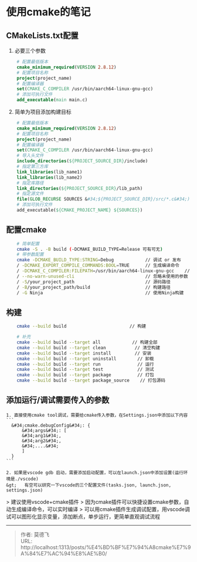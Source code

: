 # 使用cmake的笔记



## CMakeLists.txt配置

1. 必要三个参数
```cmake
    # 配置最低版本
    cmake_minimum_required(VERSION 2.8.12)
    # 配置项目名称
    project(project_name)
    # 配置编译器
    set(CMAKE_C_COMPILER /usr/bin/aarch64-linux-gnu-gcc)
    # 添加可执行文件
    add_executable(main main.c) 
```
2. 简单为项目添加构建目标
```cmake
    # 配置最低版本
    cmake_minimum_required(VERSION 2.8.12)
    # 配置项目名称
    project(project_name)
    # 配置编译器
    set(CMAKE_C_COMPILER /usr/bin/aarch64-linux-gnu-gcc)
    # 导入头文件
    include_directories(${PROJECT_SOURCE_DIR}/include)
    # 指定第三方库
    link_libraries(lib_name1)
    link_libraries(lib_name2)
    # 指定库路径
    link_directories(${PROJECT_SOURCE_DIR}/lib_path)
    # 指定源文件
    file(GLOB_RECURSE SOURCES &#34;${PROJECT_SOURCE_DIR}/src/*.c&#34;)
    # 添加可执行文件
    add_executable(${CMAKE_PROJECT_NAME} ${SOURCES})
```

## 配置cmake

```bash
    # 简单配置
    cmake -S . -B build (-DCMAKE_BUILD_TYPE=Release 可有可无)
    # 带参数配置
    cmake -DCMAKE_BUILD_TYPE:STRING=Debug            // 调试 or 发布
    / -DCMAKE_EXPORT_COMPILE_COMMANDS:BOOL=TRUE      // 生成编译命令
    / -DCMAKE_C_COMPILER:FILEPATH=/usr/bin/aarch64-linux-gnu-gcc    // 指定编译器
    / --no-warn-unused-cli                           // 忽略未使用的参数
    / -S/your_project_path                           // 源码路径
    / -B/your_project_path/build                     // 构建路径
    / -G Ninja                                       // 使用Ninja构建
```

## 构建
```bash
    cmake --build build                        // 构建

    # 补充
    cmake --build build --target all            // 构建全部
    cmake --build build --target clean           // 清空构建
    cmake --build build --target install         // 安装
    cmake --build build --target uninstall        // 卸载
    cmake --build build --target run              // 运行
    cmake --build build --target test             // 测试
    cmake --build build --target package          // 打包
    cmake --build build --target package_source    // 打包源码
```

## 添加运行/调试需要传入的参数

    1. 直接使用cmake tool调试，需要给cmake传入参数，在Settings.json中添加以下内容
    ```
      &#34;cmake.debugConfig&#34;: {
          &#34;args&#34;: [
          &#34;arg1&#34;,
          &#34;arg2&#34;,
          &#34;....&#34;
          ]
      }
    ```

    2. 如果是vscode gdb 启动，需要添加启动配置，可以在launch.json中添加设置(运行环境是./vscode)
    &gt;   有空可以研究一下vscode的三个配置文件(tasks.json, launch.json, settings.json)

&gt;   建议使用vscode&#43;cmake插件
&gt;   因为cmake插件可以快捷设置cmake参数，自动生成编译命令，可以实时编译
&gt;   可以用cmake插件生成调试配置，用vscode调试可以图形化显示变量，添加断点，单步运行，更简单直观调试流程


---

> 作者: 莫德飞  
> URL: http://localhost:1313/posts/%E4%BD%BF%E7%94%A8cmake%E7%9A%84%E7%AC%94%E8%AE%B0/  

